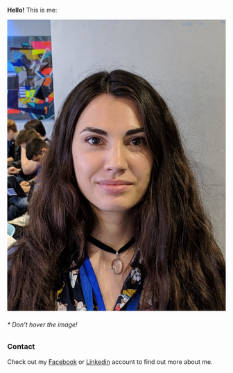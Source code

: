 
**Hello!** This is me:

![Profile Image](profile.jpg "Don't touch me!!!!")
###### * Don't hover the image!


### Contact

Check out my [Facebook](https://www.facebook.com/eliza.pavel.3) or [Linkedin](https://www.linkedin.com/in/eliza-pavel-b3120815b/) account to find out more about me.
